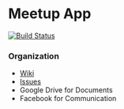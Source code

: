 Meetup App
===

[![Build Status](https://magnum.travis-ci.com/logicreative/adm.png?token=tVUbNj6NR4avxNovm8ML&branch=master)](https://magnum.travis-ci.com/logicreative/adm)


### Organization
* [Wiki](https://github.com/logicreative/adm/wiki)
* [Issues](https://github.com/logicreative/adm/issues)
* Google Drive for Documents
* Facebook for Communication
